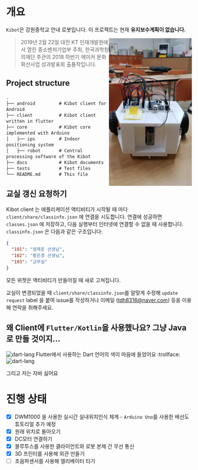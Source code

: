 # 개요
`Kibot`은 강원중학교 안내 로봇입니다. 이 프로젝트는 현재 **유지보수계획이 없습니다.**


<img align="right" src="./docs/2.jpg" height="400">


> 2019년 2월 22일 대전 KT 인재개발원에서 열린 중소벤처기업부 주최, 한국과학창의재단 주관의 2018 하반기 메이커 문화확산사업 성과발표회 출품작입니다.


## Project structure
    .
    ├── android         # Kibot client for Android
    ├── client          # Kibot client written in flutter
    ├── core            # Kibot core implemented with Arduino
    │   ├── ips         # Indoor positioning system
    │   ├── robot       # Central processing software of the Kibot
    ├── docs            # Kibot documents
    ├── tests           # Test files
    └── README.md       # This file

## 교실 갱신 요청하기
Kibot client 는 애플리케이션 액티비티가 시작될 때 마다 `client/share/classinfo.json` 에 연결을 시도합니다.
연결에 성공하면 `classes.json` 에 저장하고, 다음 실행부터 인터넷에 연결할 수 없을 때 사용합니다.
`classinfo.json` 은 다음과 같은 구조입니다:

```json
{
  "101": "엄재훈 선생님",
  "102": "황은경 선생님",
  "103": "교무실"
}
```

모든 위젯은 액티비티가 만들어질 때 새로 고쳐집니다.

교실이 변경되었을 때 `client/share/classinfo.json`를 알맞게 수정해 `update request` label 을 붙여 issue를 작성하거나 이메일 (tdh8316@naver.com) 등을 이용해 연락을 취해주세요.

## 왜 Client에 `Flutter/Kotlin`을 사용했나요? 그냥 Java로 만들 것이지...
![dart-lang](./docs/dart-color.png)
Flutter에서 사용하는 Dart 언어의 색이 마음에 들었어요 :trollface:
![dart-lang](./docs/dart-color.png)

그리고 저는 자바 싫어요


# 진행 상태
 - [x] DWM1000 을 사용한 실시간 실내위치인식 체계 - `Arduino Uno`를 사용한 배선도 튜토리얼 추가 예정
 - [x] 원래 위치로 돌아오기
 - [x] DC모터 연결하기
 - [x] 블루투스를 사용한 클라이언트와 로봇 본체 간 무선 통신
 - [x] 3D 프린터를 사용해 외관 만들기
 - [ ] 초음파센서를 사용해 엘리베이터 타기
